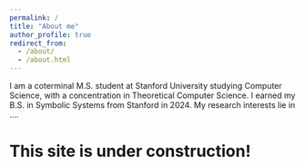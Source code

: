 ```yaml
---
permalink: /
title: "About me"
author_profile: true
redirect_from: 
  - /about/
  - /about.html
---
```


I am a coterminal M.S. student at Stanford University studying Computer Science, with a concentration in Theoretical Computer Science. I earned my B.S. in Symbolic Systems from Stanford in 2024.
My research interests lie in ....

This site is under construction!
======